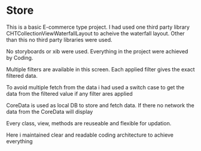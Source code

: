 # Store

This is a basic E-commerce type  project. I had used one third party library CHTCollectionViewWaterfallLayout to acheive the waterfall layout. Other than this no third party libraries were used.

No storyboards or xib were used. Everything in the project were achieved by Coding.

Multiple filters are available in this screen. Each applied filter gives the exact filtered data.

To avoid multiple fetch from the data i had used a switch case to get the data from the filtered value if any filter ares applied

CoreData is used as local DB to store and fetch data. If there no network the data from the CoreData will display

Every class, view, methods are reuseable and flexible for updation.

Here i maintained clear and readable coding architecture to achieve everything


